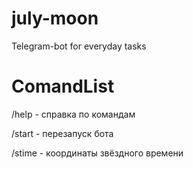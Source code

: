 # july-moon
Telegram-bot for everyday tasks

# ComandList
 /help - справка по командам

/start - перезапуск бота

/stime - координаты звёздного времени
